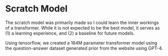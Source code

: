 # Scratch Model

The scratch model was primarily made so I could learn the inner workings of a transformer. 
While it is not expected to be the best model, it serves as (1) a learning experience, and
(2) a baseline for future models.

Using tensorflow, we created a 184M parameter transformer model using the question-answer 
dataset generated prior from the website using GPT-4.